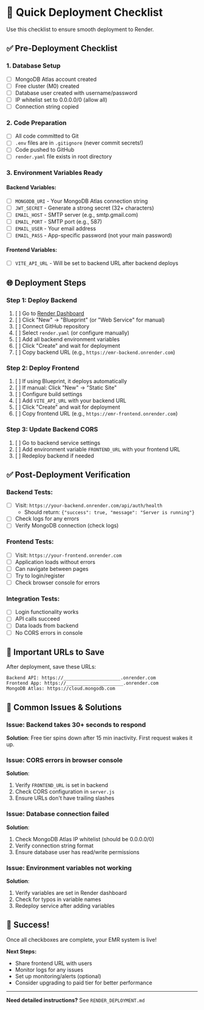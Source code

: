 # 🚀 Quick Deployment Checklist

Use this checklist to ensure smooth deployment to Render.

## ✅ Pre-Deployment Checklist

### 1. Database Setup
- [ ] MongoDB Atlas account created
- [ ] Free cluster (M0) created
- [ ] Database user created with username/password
- [ ] IP whitelist set to 0.0.0.0/0 (allow all)
- [ ] Connection string copied

### 2. Code Preparation
- [ ] All code committed to Git
- [ ] `.env` files are in `.gitignore` (never commit secrets!)
- [ ] Code pushed to GitHub
- [ ] `render.yaml` file exists in root directory

### 3. Environment Variables Ready

#### Backend Variables:
- [ ] `MONGODB_URI` - Your MongoDB Atlas connection string
- [ ] `JWT_SECRET` - Generate a strong secret (32+ characters)
- [ ] `EMAIL_HOST` - SMTP server (e.g., smtp.gmail.com)
- [ ] `EMAIL_PORT` - SMTP port (e.g., 587)
- [ ] `EMAIL_USER` - Your email address
- [ ] `EMAIL_PASS` - App-specific password (not your main password)

#### Frontend Variables:
- [ ] `VITE_API_URL` - Will be set to backend URL after backend deploys

## 🌐 Deployment Steps

### Step 1: Deploy Backend
1. [ ] Go to [Render Dashboard](https://dashboard.render.com/)
2. [ ] Click "New" → "Blueprint" (or "Web Service" for manual)
3. [ ] Connect GitHub repository
4. [ ] Select `render.yaml` (or configure manually)
5. [ ] Add all backend environment variables
6. [ ] Click "Create" and wait for deployment
7. [ ] Copy backend URL (e.g., `https://emr-backend.onrender.com`)

### Step 2: Deploy Frontend
1. [ ] If using Blueprint, it deploys automatically
2. [ ] If manual: Click "New" → "Static Site"
3. [ ] Configure build settings
4. [ ] Add `VITE_API_URL` with your backend URL
5. [ ] Click "Create" and wait for deployment
6. [ ] Copy frontend URL (e.g., `https://emr-frontend.onrender.com`)

### Step 3: Update Backend CORS
1. [ ] Go to backend service settings
2. [ ] Add environment variable `FRONTEND_URL` with your frontend URL
3. [ ] Redeploy backend if needed

## ✅ Post-Deployment Verification

### Backend Tests:
- [ ] Visit: `https://your-backend.onrender.com/api/auth/health`
  - Should return: `{"success": true, "message": "Server is running"}`
- [ ] Check logs for any errors
- [ ] Verify MongoDB connection (check logs)

### Frontend Tests:
- [ ] Visit: `https://your-frontend.onrender.com`
- [ ] Application loads without errors
- [ ] Can navigate between pages
- [ ] Try to login/register
- [ ] Check browser console for errors

### Integration Tests:
- [ ] Login functionality works
- [ ] API calls succeed
- [ ] Data loads from backend
- [ ] No CORS errors in console

## 📝 Important URLs to Save

After deployment, save these URLs:

```
Backend API: https://_____________________.onrender.com
Frontend App: https://_____________________.onrender.com
MongoDB Atlas: https://cloud.mongodb.com
```

## 🔧 Common Issues & Solutions

### Issue: Backend takes 30+ seconds to respond
**Solution**: Free tier spins down after 15 min inactivity. First request wakes it up.

### Issue: CORS errors in browser console
**Solution**: 
1. Verify `FRONTEND_URL` is set in backend
2. Check CORS configuration in `server.js`
3. Ensure URLs don't have trailing slashes

### Issue: Database connection failed
**Solution**:
1. Check MongoDB Atlas IP whitelist (should be 0.0.0.0/0)
2. Verify connection string format
3. Ensure database user has read/write permissions

### Issue: Environment variables not working
**Solution**:
1. Verify variables are set in Render dashboard
2. Check for typos in variable names
3. Redeploy service after adding variables

## 🎉 Success!

Once all checkboxes are complete, your EMR system is live!

**Next Steps:**
- Share frontend URL with users
- Monitor logs for any issues
- Set up monitoring/alerts (optional)
- Consider upgrading to paid tier for better performance

---

**Need detailed instructions?** See `RENDER_DEPLOYMENT.md`
